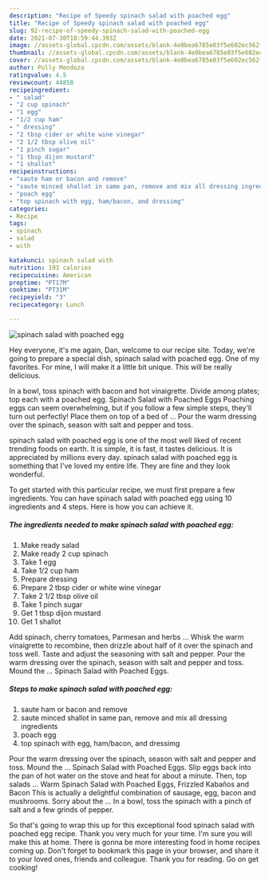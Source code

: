 ```yaml
---
description: "Recipe of Speedy spinach salad with poached egg"
title: "Recipe of Speedy spinach salad with poached egg"
slug: 92-recipe-of-speedy-spinach-salad-with-poached-egg
date: 2021-07-30T18:59:44.393Z
image: //assets-global.cpcdn.com/assets/blank-4e0bea6785e03f5e602ec562f230caae08da540cada707380b4fe1bbebba43da.png
thumbnail: //assets-global.cpcdn.com/assets/blank-4e0bea6785e03f5e602ec562f230caae08da540cada707380b4fe1bbebba43da.png
cover: //assets-global.cpcdn.com/assets/blank-4e0bea6785e03f5e602ec562f230caae08da540cada707380b4fe1bbebba43da.png
author: Polly Mendoza
ratingvalue: 4.5
reviewcount: 44858
recipeingredient:
- " salad"
- "2 cup spinach"
- "1 egg"
- "1/2 cup ham"
- " dressing"
- "2 tbsp cider or white wine vinegar"
- "2 1/2 tbsp olive oil"
- "1 pinch sugar"
- "1 tbsp dijon mustard"
- "1 shallot"
recipeinstructions:
- "saute ham or bacon and remove"
- "saute minced shallot in same pan, remove and mix all dressing ingredients"
- "poach egg"
- "top spinach with egg, ham/bacon, and dressimg"
categories:
- Recipe
tags:
- spinach
- salad
- with

katakunci: spinach salad with 
nutrition: 193 calories
recipecuisine: American
preptime: "PT17M"
cooktime: "PT31M"
recipeyield: "3"
recipecategory: Lunch

---
```



![spinach salad with poached egg](//assets-global.cpcdn.com/assets/blank-4e0bea6785e03f5e602ec562f230caae08da540cada707380b4fe1bbebba43da.png)

Hey everyone, it's me again, Dan, welcome to our recipe site. Today, we're going to prepare a special dish, spinach salad with poached egg. One of my favorites. For mine, I will make it a little bit unique. This will be really delicious.

In a bowl, toss spinach with bacon and hot vinaigrette. Divide among plates; top each with a poached egg. Spinach Salad with Poached Eggs Poaching eggs can seem overwhelming, but if you follow a few simple steps, they&#39;ll turn out perfectly! Place them on top of a bed of … Pour the warm dressing over the spinach, season with salt and pepper and toss.

spinach salad with poached egg is one of the most well liked of recent trending foods on earth. It is simple, it is fast, it tastes delicious. It is appreciated by millions every day. spinach salad with poached egg is something that I've loved my entire life. They are fine and they look wonderful.


To get started with this particular recipe, we must first prepare a few ingredients. You can have spinach salad with poached egg using 10 ingredients and 4 steps. Here is how you can achieve it.

<!--inarticleads1-->

##### The ingredients needed to make spinach salad with poached egg:

1. Make ready  salad
1. Make ready 2 cup spinach
1. Take 1 egg
1. Take 1/2 cup ham
1. Prepare  dressing
1. Prepare 2 tbsp cider or white wine vinegar
1. Take 2 1/2 tbsp olive oil
1. Take 1 pinch sugar
1. Get 1 tbsp dijon mustard
1. Get 1 shallot


Add spinach, cherry tomatoes, Parmesan and herbs … Whisk the warm vinaigrette to recombine, then drizzle about half of it over the spinach and toss well. Taste and adjust the seasoning with salt and pepper. Pour the warm dressing over the spinach, season with salt and pepper and toss. Mound the … Spinach Salad with Poached Eggs. 

<!--inarticleads2-->

##### Steps to make spinach salad with poached egg:

1. saute ham or bacon and remove
1. saute minced shallot in same pan, remove and mix all dressing ingredients
1. poach egg
1. top spinach with egg, ham/bacon, and dressimg


Pour the warm dressing over the spinach, season with salt and pepper and toss. Mound the … Spinach Salad with Poached Eggs. Slip eggs back into the pan of hot water on the stove and heat for about a minute. Then, top salads … Warm Spinach Salad with Poached Eggs, Frizzled Kabaños and Bacon This is actually a delightful combination of sausage, egg, bacon and mushrooms. Sorry about the … In a bowl, toss the spinach with a pinch of salt and a few grinds of pepper. 

So that's going to wrap this up for this exceptional food spinach salad with poached egg recipe. Thank you very much for your time. I'm sure you will make this at home. There is gonna be more interesting food in home recipes coming up. Don't forget to bookmark this page in your browser, and share it to your loved ones, friends and colleague. Thank you for reading. Go on get cooking!
